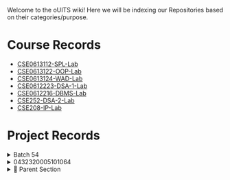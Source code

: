 Welcome to the oUITS wiki! Here we will be indexing our Repositories based on their categories/purpose.

# Course Records
- [CSE0613112-SPL-Lab](https://github.com/oU1TS/CSE0613112-SPL-Lab)
- [CSE0613122-OOP-Lab](https://github.com/oU1TS/CSE0613122-OOP-Lab)
- [CSE0613124-WAD-Lab](https://github.com/oU1TS/CSE0613124-WAD-Lab)
- [CSE0612223-DSA-1-Lab](https://github.com/oU1TS/CSE0612223-DSA-1-Lab)
- [CSE0612216-DBMS-Lab](https://github.com/oU1TS/CSE0612216-DBMS-Lab)
- [CSE252-DSA-2-Lab](https://github.com/oU1TS/CSE252-DSA-2-Lab)
- [CSE208-IP-Lab](https://github.com/oU1TS/CSE208-IP-Lab)

# Project Records
<details>
<summary>Batch 54<summary>
<details> 
<summary>0432320005101064</summary>
<details>
<summary>CSE208-IP-Lab: [Project](https://github.com/shoytanbaba99/The-Begging-From-The-Beginning) + [Mod](https://github.com/cristal-node/The-Begging-From-The-Beginning) &rarr; [Website](https://begging.cristal-node.workers.dev/welcome.html)
</details>
</details>
</details>

<details>
  <summary>🔹 Parent Section</summary>

  Some introduction or summary content.

  <details>
    <summary>🔸 Child Section 1</summary>

    This is the content inside the first nested dropdown.

    ```js
    console.log("Nested section 1");
    ```

  </details>

  <details>
    <summary>🔸 Child Section 2</summary>

    This is the content inside the second nested dropdown.

    ```python
    def nested():
        return "Section 2"
    ```

  </details>

</details>
